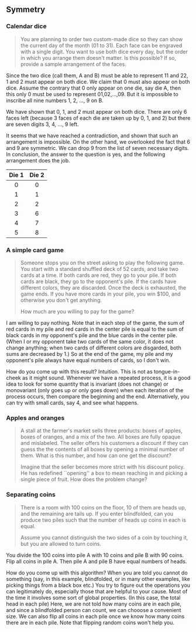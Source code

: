 ## Symmetry

### Calendar dice

> You are planning to order two custom-made dice so they can show the current day of the month (01 to 31). Each face can be engraved with a single digit. You want to use both dice every day, but the order in which you arrange them doesn't matter. Is this possible? If so, provide a sample arrangement of the faces.

Since the two dice (call them, A and B) must be able to represent 11 and 22, 1 and 2 must appear on both dice. We claim that 0 must also appear on both dice. Assume the contrary that 0 only appear on one die, say die A, then this only 0 must be used to represent 01,02,...,09. But it is impossible to inscribe all nine numbers 1, 2, ..., 9 on B.

We have shown that 0, 1, and 2 must appear on both dice. There are only 6 faces left (because 3 faces of each die are taken up by 0, 1, and 2) but there are seven digits 3, 4, ..., 9 left.

It seems that we have reached a contradiction, and shown that such an arrangement is impossible. On the other hand, we overlooked the fact that 6 and 9 are symmetric. We can drop 9 from the list of seven necessary digits. In conclusion, the answer to the question is yes, and the following arrangement does the job.

| Die 1 | Die 2 |
|:-----:|:-----:|
| 0     | 0     |
| 1     | 1     |
| 2     | 2     |
| 3     | 6     |
| 4     | 7     |
| 5     | 8     |


### A simple card game

> Someone stops you on the street asking to play the following game. You start with a standard shuffled deck of 52 cards, and take two cards at a time. If both cards are red, they go to your pile. If both cards are black, they go to the opponent's pile. If the cards have different colors, they are discarded. Once the deck is exhausted, the game ends. If you have more cards in your pile, you win $100, and otherwise you don't get anything.
> 
> How much are you willing to pay for the game?

I am willing to pay nothing. Note that in each step of the game, the sum of red cards in my pile and red cards in the center pile is equal to the sum of black cards in my opponent's pile and the blue cards in the center pile. (When I or my opponent take two cards of the same color, it does not change anything; when two cards of different colors are disgarded, both sums are decreased by 1.) So at the end of the game, my pile and my opponent's pile always have equal numbers of cards, so I don't win.

How do you come up with this result? Intuition. This is not as tongue-in-cheek as it might sound. Whenever we have a repeated process, it is a good idea to look for some quantity that is invariant (does not change) or monovariant (only goes up or only goes down) when each iteration of the process occurs, then compare the beginning and the end. Alternatively, you can try with small cards, say 4, and see what happens.

### Apples and oranges

> A stall at the farmer's market sells three products: boxes of apples, boxes of oranges, and a mix of the two. All boxes are fully opaque and mislabeled. The seller offers his customers a discount if they can guess the the contents of all boxes by opening a minimal number of them. What is this number, and how can one get the discount?
> 
> Imagine that the seller becomes more strict with his discount policy. He has redefined ``opening'' a box to mean reaching in and picking a single piece of fruit. How does the problem change?


### Separating coins

> There is a room with 100 coins on the floor, 10 of them are heads up, and the remaining are tails up. If you enter blindfolded, can you produce two piles such that the number of heads up coins in each is equal.
> 
> Assume you cannot distinguish the two sides of a coin by touching it, but you are allowed to turn coins.

You divide the 100 coins into pile A with 10 coins and pile B with 90 coins. Flip all coins in pile A. Then pile A and pile B have equal numbers of heads.

How do you come up with this algorithm? When you are told you cannot do something (say, in this example, blindfolded, or in many other examples, like picking things from a black box etc.) You try to figure out the operations you can legitimately do, especially those that are helpful to your cause. Most of the time it involves some sort of global properties. (In this case, the total head in each pile) Here, we are not told how many coins are in each pile, and since a blindfolded person can count, we can chooose a convenient size. We can also flip all coins in each pile once we know how many coins there are in each pile. Note that flipping random coins won't help you.

